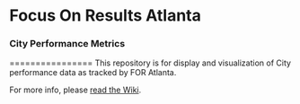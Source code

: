 # Focus On Results Atlanta
### City Performance Metrics
================
This repository is for display and visualization of City performance data as tracked by FOR Atlanta.

For more info, please [read the Wiki](https://github.com/foratlanta/foratlanta.github.io/wiki).
